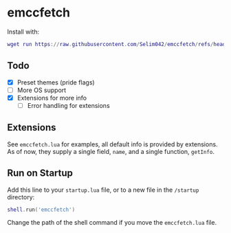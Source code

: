 # emccfetch

Install with:
```lua
wget run https://raw.githubusercontent.com/Selim042/emccfetch/refs/heads/main/emccfetch-installer.lua
```

## Todo
- [X] Preset themes (pride flags)
- [ ] More OS support
- [X] Extensions for more info
  - [ ] Error handling for extensions

## Extensions
See `emccfetch.lua` for examples, all default info is provided by extensions.  As of now, they supply a single field, `name`, and a single function, `getInfo`.

## Run on Startup
Add this line to your `startup.lua` file, or to a new file in the `/startup` directory:
```lua
shell.run('emccfetch')
```
Change the path of the shell command if you move the `emccfetch.lua` file.
